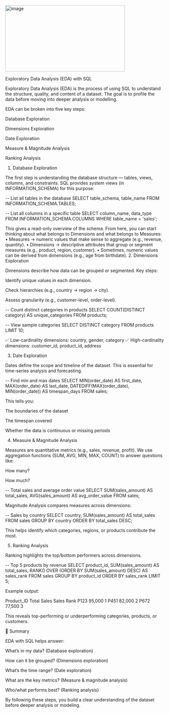 <img width="379" height="210" alt="image" src="https://github.com/user-attachments/assets/d3eb29fd-963c-4f6e-af39-eb517dfd7524" />

Exploratory Data Analysis (EDA) with SQL

Exploratory Data Analysis (EDA) is the process of using SQL to understand the structure, quality, and content of a dataset.
The goal is to profile the data before moving into deeper analysis or modelling.

EDA can be broken into five key steps:

Database Exploration

Dimensions Exploration

Date Exploration

Measure & Magnitude Analysis

Ranking Analysis

1. Database Exploration

The first step is understanding the database structure — tables, views, columns, and constraints.
SQL provides system views (in INFORMATION_SCHEMA) for this purpose:

-- List all tables in the database
SELECT table_schema, table_name
FROM INFORMATION_SCHEMA.TABLES;

-- List all columns in a specific table
SELECT column_name, data_type
FROM INFORMATION_SCHEMA.COLUMNS
WHERE table_name = 'sales';

This gives a read-only overview of the schema.
From here, you can start thinking about what belongs to Dimensions and what belongs to Measures:
•	Measures → numeric values that make sense to aggregate (e.g., revenue, quantity).
•	Dimensions → descriptive attributes that group or segment measures (e.g., product, region, customer).
•	Sometimes, numeric values can be derived from dimensions (e.g., age from birthdate).
2. Dimensions Exploration

Dimensions describe how data can be grouped or segmented.
Key steps:

Identify unique values in each dimension.

Check hierarchies (e.g., country → region → city).

Assess granularity (e.g., customer-level, order-level).

-- Count distinct categories in products
SELECT COUNT(DISTINCT category) AS unique_categories
FROM products;

-- View sample categories
SELECT DISTINCT category
FROM products
LIMIT 10;


✅ Low-cardinality dimensions: country, gender, category
✅ High-cardinality dimensions: customer_id, product_id, address

3. Date Exploration

Dates define the scope and timeline of the dataset.
This is essential for time-series analysis and forecasting.

-- Find min and max dates
SELECT MIN(order_date) AS first_date,
       MAX(order_date) AS last_date,
       DATEDIFF(MAX(order_date), MIN(order_date)) AS timespan_days
FROM sales;


This tells you:

The boundaries of the dataset

The timespan covered

Whether the data is continuous or missing periods

4. Measure & Magnitude Analysis

Measures are quantitative metrics (e.g., sales, revenue, profit).
We use aggregation functions (SUM, AVG, MIN, MAX, COUNT) to answer questions like:

How many?

How much?

-- Total sales and average order value
SELECT SUM(sales_amount) AS total_sales,
       AVG(sales_amount) AS avg_order_value
FROM sales;


Magnitude Analysis compares measures across dimensions:

-- Sales by country
SELECT country, SUM(sales_amount) AS total_sales
FROM sales
GROUP BY country
ORDER BY total_sales DESC;

This helps identify which categories, regions, or products contribute the most.

5. Ranking Analysis

Ranking highlights the top/bottom performers across dimensions.

-- Top 5 products by revenue
SELECT product_id, 
       SUM(sales_amount) AS total_sales,
       RANK() OVER (ORDER BY SUM(sales_amount) DESC) AS sales_rank
FROM sales
GROUP BY product_id
ORDER BY sales_rank
LIMIT 5;


Example output:

Product_ID	Total Sales	Sales Rank
P123	95,000	1
P451	82,000	2
P672	77,500	3

This reveals top-performing or underperforming categories, products, or customers.

🔑 Summary

EDA with SQL helps answer:

What’s in my data? (Database exploration)

How can it be grouped? (Dimensions exploration)

What’s the time range? (Date exploration)

What are the key metrics? (Measure & magnitude analysis)

Who/what performs best? (Ranking analysis)

By following these steps, you build a clear understanding of the dataset before deeper analysis or modeling.
